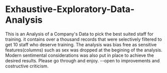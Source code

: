 # Exhaustive-Exploratory-Data-Analysis

This is an Analysis of a Company's Data to pick the best suited staff for training.
it contains over a thousand records that were selectively filtered to get 10 staff who deserve training.
The analysis was bias free as sensitive features(columns) such as sex was dropped at the begining of the analysis.
Modern sentimental considerations was also put in place to achieve the desired results.
Please go through and enjoy.
--open to improvements and costructive criticism.
